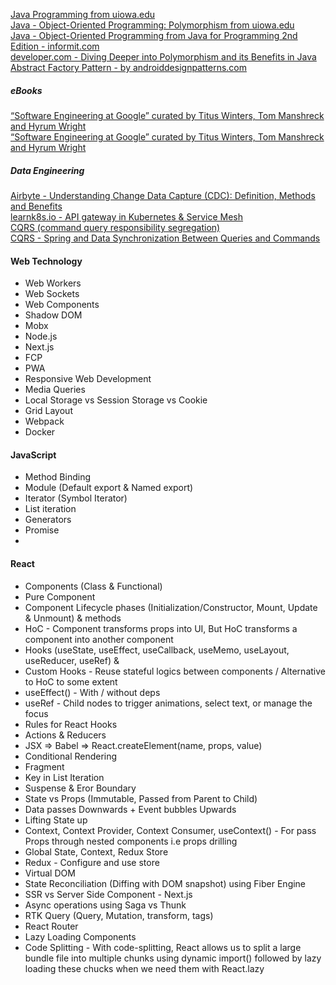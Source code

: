[Java Programming from uiowa.edu](http://user.engineering.uiowa.edu/~swd/LectureNotes/)  
[Java - Object-Oriented Programming: Polymorphism from uiowa.edu](http://user.engineering.uiowa.edu/~swd/LectureNotes/JavaHTP6e_10.pdf)  
[Java - Object-Oriented Programming from Java for Programming 2nd Edition - informit.com](https://www.informit.com/articles/article.aspx?p=1708679&seqNum=5)  
[developer.com - Diving Deeper into Polymorphism and its Benefits in Java](https://www.developer.com/design/diving-deeper-into-polymorphism-and-its-benefits-in-java/)  
[Abstract Factory Pattern - by androiddesignpatterns.com](https://www.androiddesignpatterns.com/2012/06/designing-for-backwards-compatibility.html)  

##### eBooks
[“Software Engineering at Google” curated by Titus Winters, Tom Manshreck and Hyrum Wright](https://abseil.io/resources/swe-book)  
[“Software Engineering at Google” curated by Titus Winters, Tom Manshreck and Hyrum Wright](https://abseil.io/resources/swe_at_google.2.pdf)  

##### Data Engineering
[Airbyte - Understanding Change Data Capture (CDC): Definition, Methods and Benefits](https://airbyte.com/blog/change-data-capture-definition-methods-and-benefits)  
[learnk8s.io - API gateway in Kubernetes & Service Mesh](https://learnk8s.io/kubernetes-ingress-api-gateway)  
[CQRS (command query responsibility segregation)](https://www.techtarget.com/searchapparchitecture/definition/CQRS-command-query-responsibility-segregation)  
[CQRS - Spring and Data Synchronization Between Queries and Commands](https://thenewstack.io/how-cqrs-works-with-spring-tools/)  

#### Web Technology
* Web Workers
* Web Sockets
* Web Components
* Shadow DOM
* Mobx
* Node.js
* Next.js
* FCP
* PWA
* Responsive Web Development
* Media Queries
* Local Storage vs Session Storage vs Cookie
* Grid Layout
* Webpack
* Docker

#### JavaScript
* Method Binding
* Module (Default export & Named export)
* Iterator (Symbol Iterator)
* List iteration
* Generators
* Promise
* 

#### React
* Components (Class & Functional)
* Pure Component
* Component Lifecycle phases (Initialization/Constructor, Mount, Update & Unmount) & methods
* HoC - Component transforms props into UI, But HoC transforms a component into another component
* Hooks (useState, useEffect, useCallback, useMemo, useLayout, useReducer, useRef) & 
* Custom Hooks - Reuse stateful logics between components / Alternative to HoC to some extent
* useEffect() - With / without deps
* useRef - Child nodes to trigger animations, select text, or manage the focus
* Rules for React Hooks
* Actions & Reducers
* JSX => Babel => React.createElement(name, props, value)
* Conditional Rendering
* Fragment
* Key in List Iteration
* Suspense & Eror Boundary
* State vs Props (Immutable, Passed from Parent to Child)
* Data passes Downwards + Event bubbles Upwards
* Lifting State up
* Context, Context Provider, Context Consumer, useContext() - For pass Props through nested components i.e props drilling
* Global State, Context, Redux Store
* Redux - Configure and use store
* Virtual DOM
* State Reconciliation (Diffing with DOM snapshot) using Fiber Engine
* SSR vs Server Side Component - Next.js
* Async operations using Saga vs Thunk
* RTK Query (Query, Mutation, transform, tags)
* React Router
* Lazy Loading Components
* Code Splitting - With code-splitting, React allows us to split a large bundle file into multiple chunks using dynamic import() followed by lazy loading these chucks when we need them with React.lazy
